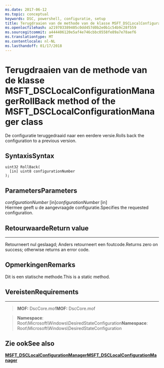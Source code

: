 ```yaml
---
ms.date: 2017-06-12
ms.topic: conceptual
keywords: DSC, powershell, configuratie, setup
title: Terugdraaien van de methode van de klasse MSFT_DSCLocalConfigurationManager
ms.openlocfilehash: a219703389405c0dd457d0b2e0b1c54b9c28f559
ms.sourcegitcommit: a444406120e5af4e746cbbc0558fe89a7e78aef6
ms.translationtype: MT
ms.contentlocale: nl-NL
ms.lasthandoff: 01/17/2018
---
```

# <a name="rollback-method-of-the-msftdsclocalconfigurationmanager-class"></a><span data-ttu-id="632d0-103">Terugdraaien van de methode van de klasse MSFT_DSCLocalConfigurationManager</span><span class="sxs-lookup"><span data-stu-id="632d0-103">RollBack method of the MSFT_DSCLocalConfigurationManager class</span></span>

<span data-ttu-id="632d0-104">De configuratie teruggedraaid naar een eerdere versie.</span><span class="sxs-lookup"><span data-stu-id="632d0-104">Rolls back the configuration to a previous version.</span></span>

<a name="syntax"></a><span data-ttu-id="632d0-105">Syntaxis</span><span class="sxs-lookup"><span data-stu-id="632d0-105">Syntax</span></span>
------

```mof
uint32 RollBack(
  [in] uint8 configurationNumber
);
```

<a name="parameters"></a><span data-ttu-id="632d0-106">Parameters</span><span class="sxs-lookup"><span data-stu-id="632d0-106">Parameters</span></span>
----------

<span data-ttu-id="632d0-107">*configurationNumber* \[in\]</span><span class="sxs-lookup"><span data-stu-id="632d0-107">*configurationNumber* \[in\]</span></span>  
<span data-ttu-id="632d0-108">Hiermee geeft u de aangevraagde configuratie.</span><span class="sxs-lookup"><span data-stu-id="632d0-108">Specifies the requested configuration.</span></span> 

## <a name="return-value"></a><span data-ttu-id="632d0-109">Retourwaarde</span><span class="sxs-lookup"><span data-stu-id="632d0-109">Return value</span></span>
------------

<span data-ttu-id="632d0-110">Retourneert nul geslaagd; Anders retourneert een foutcode.</span><span class="sxs-lookup"><span data-stu-id="632d0-110">Returns zero on success; otherwise returns an error code.</span></span>

## <a name="remarks"></a><span data-ttu-id="632d0-111">Opmerkingen</span><span class="sxs-lookup"><span data-stu-id="632d0-111">Remarks</span></span>

<span data-ttu-id="632d0-112">Dit is een statische methode.</span><span class="sxs-lookup"><span data-stu-id="632d0-112">This is a static method.</span></span>

## <a name="requirements"></a><span data-ttu-id="632d0-113">Vereisten</span><span class="sxs-lookup"><span data-stu-id="632d0-113">Requirements</span></span>
------------
><span data-ttu-id="632d0-114">**MOF:** DscCore.mof</span><span class="sxs-lookup"><span data-stu-id="632d0-114">**MOF:** DscCore.mof</span></span>

><span data-ttu-id="632d0-115">**Namespace**: Root\Microsoft\Windows\DesiredStateConfiguration</span><span class="sxs-lookup"><span data-stu-id="632d0-115">**Namespace**: Root\Microsoft\Windows\DesiredStateConfiguration</span></span>


## <a name="see-also"></a><span data-ttu-id="632d0-116">Zie ook</span><span class="sxs-lookup"><span data-stu-id="632d0-116">See also</span></span>


[<span data-ttu-id="632d0-117">**MSFT_DSCLocalConfigurationManager**</span><span class="sxs-lookup"><span data-stu-id="632d0-117">**MSFT_DSCLocalConfigurationManager**</span></span>](msft-dsclocalconfigurationmanager.md)


 

 



